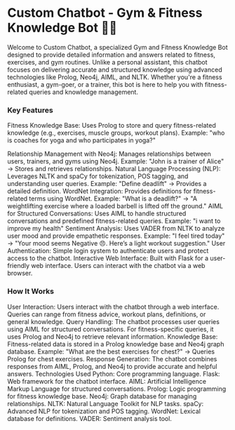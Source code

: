 # Custom Chatbot - Gym &amp; Fitness Knowledge Bot 🤖💪
Welcome to Custom Chatbot, a specialized Gym and Fitness Knowledge Bot designed to provide detailed information and answers related to fitness, exercises, and gym routines. Unlike a personal assistant, this chatbot focuses on delivering accurate and structured knowledge using advanced technologies like Prolog, Neo4j, AIML, and NLTK. Whether you're a fitness enthusiast, a gym-goer, or a trainer, this bot is here to help you with fitness-related queries and knowledge management.
### Key Features
Fitness Knowledge Base:
Uses Prolog to store and query fitness-related knowledge (e.g., exercises, muscle groups, workout plans).
Example: "who is coaches for yoga and who participates in yoga?"

Relationship Management with Neo4j:
Manages relationships between users, trainers, and gyms using Neo4j.
Example: "John is a trainer of Alice" → Stores and retrieves relationships.
Natural Language Processing (NLP):
Leverages NLTK and spaCy for tokenization, POS tagging, and understanding user queries.
Example: "Define deadlift" → Provides a detailed definition.
WordNet Integration:
Provides definitions for fitness-related terms using WordNet.
Example: "What is a deadlift?" → "A weightlifting exercise where a loaded barbell is lifted off the ground."
AIML for Structured Conversations:
Uses AIML to handle structured conversations and predefined fitness-related queries.
Example: "i want to improve my health"
Sentiment Analysis:
Uses VADER from NLTK to analyze user mood and provide empathetic responses.
Example: "I feel tired today" → "Your mood seems Negative 😠. Here’s a light workout suggestion."
User Authentication:
Simple login system to authenticate users and protect access to the chatbot.
Interactive Web Interface:
Built with Flask for a user-friendly web interface.
Users can interact with the chatbot via a web browser.
### How It Works
User Interaction:
Users interact with the chatbot through a web interface.
Queries can range from fitness advice, workout plans, definitions, or general knowledge.
Query Handling:
The chatbot processes user queries using AIML for structured conversations.
For fitness-specific queries, it uses Prolog and Neo4j to retrieve relevant information.
Knowledge Base:
Fitness-related data is stored in a Prolog knowledge base and Neo4j graph database.
Example: "What are the best exercises for chest?" → Queries Prolog for chest exercises.
Response Generation:
The chatbot combines responses from AIML, Prolog, and Neo4j to provide accurate and helpful answers.
Technologies Used
Python: Core programming language.
Flask: Web framework for the chatbot interface.
AIML: Artificial Intelligence Markup Language for structured conversations.
Prolog: Logic programming for fitness knowledge base.
Neo4j: Graph database for managing relationships.
NLTK: Natural Language Toolkit for NLP tasks.
spaCy: Advanced NLP for tokenization and POS tagging.
WordNet: Lexical database for definitions.
VADER: Sentiment analysis tool.
